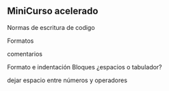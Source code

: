 ## MiniCurso acelerado

Normas de escritura de codigo

Formatos

comentarios

Formato e indentación Bloques ¿espacios o tabulador?

dejar espacio entre números y operadores

